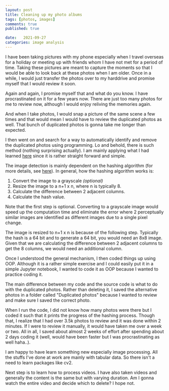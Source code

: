 ```yaml
---
layout: post
title: Cleaning up my photo albums
tags: [photos, images]
comments: true
published: true

date:   2021-09-27
categories: image analysis
---
```


I have been taking pictures with my phone especially when I travel overseas for a holiday or meeting up with friends whom I have not met for a period of time. Taking these pictures are meant to capture the moments so that I would be able to look back at these photos when I am older. Once in a while, I would just transfer the photos over to my harddrive and promise myself that I would review it soon.

Again and again, I promise myself that and what do you know. I have procrastinated on it for a few years now. There are just too many photos for me to review now, although I would enjoy reliving the memories again. 

And when I take photos, I would snap a picture of the same scene a few times and that would mean I would have to review the duplicated photos as well. That bunch of duplicated photos is gonna take me longer than expected.

I then went on and search for a way to automatically identify and remove the duplicated photos using programming. Lo and behold, there is such method (nothing surprising actually). I am mainly applying what I had learned [here](https://www.pyimagesearch.com/2020/04/20/detect-and-remove-duplicate-images-from-a-dataset-for-deep-learning/) since it is rather straight forward and simple. 


The image detection is mainly dependent on the hashing algorithm (for more details, see [here](https://www.pyimagesearch.com/2017/11/27/image-hashing-opencv-python/)). In general, how the hashing algorithm works is:

1. Convert the image to a grayscale _(optional)_
1. Resize the image to a n+1 x n, where n is typically 8.
1. Calculate the difference between 2 adjacent columns.
1. Calculate the hash value.

Note that the first step is optional. Converting to a grayscale image would speed up the computation time and eliminate the error where 2 perceptually similar images are identified as different images due to a single pixel change.

The image is resized to n+1 x n is because of the following step. Typically the hash is a 64 bit and to generate a 64 bit, you would need an 8x8 image. Given that we are calculating the difference between 2 adjacent columns to get the 8 columns, we would need an additional column.


Once I understood the general mechanism, I then coded things up using OOP. Although it is a rather simple exercise and I could easily put it in a simple Jupyter notebook, I wanted to code it as OOP because I wanted to practice coding it. 

The main difference between my code and the source code is what to do with the duplicated photos. Rather than deleting it, I saved the alternative photos in a folder called "Duplicated photos" because I wanted to review and make sure I saved the correct photo.

When I run the code, I did not know how many photos were there but I coded it such that it prints the progress of the hashing process. Though that, I realize that I had over 3.5k photos to review and it was done within 2 minutes. If I were to review it manually, it would have taken me over a week or two. All in all, I saved about almost 2 weeks of effort after spending about 2 days coding it (well, would have been faster but I was procrastinating as well haha..).

I am happy to have learn something new especially image processing. All the stuffs I've done at work are mainly with tabular data. So there isn't a need to learn packages like cv2. 

Next step is to learn how to process videos. I have also taken videos and generally the content is the same but with varying duration. Am I gonna watch the entire video and decide which to delete? I hope not.

